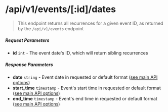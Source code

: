 # /api/v1/events/[:id]/dates

> This endpoint returns all recurrences for a given event ID, as returned by the ```/api/v1/events``` endpoint

##### Request Parameters
- **id** ```int``` - The event date's ID, which will return sibling recurrences

##### Response Parameters
- **date** ```string``` - Event date in requested or default format ([see main API options](api.md))
- **start_time** ```timestamp``` - Event's start time in requested or default format ([see main API options](api.md))
- **end_time** ```timestamp``` - Event's end time in requested or default format ([see main API options](api.md))
